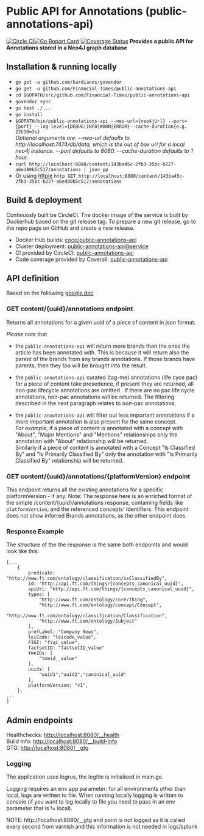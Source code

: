# Public API for Annotations (public-annotations-api)
[![Circle CI](https://circleci.com/gh/Financial-Times/public-annotations-api.svg?style=shield)](https://circleci.com/gh/Financial-Times/public-annotations-api)[![Go Report Card](https://goreportcard.com/badge/github.com/Financial-Times/public-annotations-api)](https://goreportcard.com/report/github.com/Financial-Times/public-annotations-api) [![Coverage Status](https://coveralls.io/repos/github/Financial-Times/public-annotations-api/badge.svg)](https://coveralls.io/github/Financial-Times/public-annotations-api)
__Provides a public API for Annotations stored in a Neo4J graph database__

## Installation & running locally

* `go get -u github.com/kardianos/govendor`
* `go get -u github.com/Financial-Times/public-annotations-api`
* `cd $GOPATH/src/github.com/Financial-Times/public-annotations-api`
* `govendor sync`
* `go test ./...`
* `go install`
* `$GOPATH/bin/public-annotations-api --neo-url={neo4jUrl} --port={port} --log-level={DEBUG|INFO|WARN|ERROR}--cache-duration{e.g. 22h10m3s}`   
_Optional arguments are:
--neo-url defaults to http://localhost:7474/db/data, which is the out of box url for a local neo4j instance.
--port defaults to 8080.
--cache-duration defaults to 1 hour._
* `curl http://localhost:8080/content/143ba45c-2fb3-35bc-b227-a6ed80b5c517/annotations | json_pp`
* Or using [httpie](https://github.com/jkbrzt/httpie) `http GET http://localhost:8080/content/143ba45c-2fb3-35bc-b227-a6ed80b5c517/annotations`

## Build & deployment
Continuosly built be CircleCI. The docker image of the service is built by Dockerhub based on the git release tag. 
To prepare a new git release, go to the repo page on GitHub and create a new release.
* Docker Hub builds: [coco/public-annotations-api](https://hub.docker.com/r/coco/public-annotations-api/)
* Cluster deployment:  [public-annotations-api@service](https://github.com/Financial-Times/up-service-files)
* CI provided by CircleCI: [public-annotations-api](https://circleci.com/gh/Financial-Times/public-annotations-api)
* Code coverage provided by Coverall: [public-annotations-api](https://coveralls.io/github/Financial-Times/public-annotations-api)

## API definition
Based on the following [google doc](https://docs.google.com/a/ft.com/document/d/1kQH3tk1GhXnupHKdDhkDE5UyJIHm2ssWXW3zjs3g2h8/edit?usp=sharing)

### GET content/{uuid}/annotations endpoint
Returns all annotations for a given uuid of a piece of content in json format.

*Please note* that   
* the `public-annotations-api` will return more brands than the ones the article has been annotated with. 
This is because it will return also the parent of the brands from any brands annotations. 
If those brands have parents, then they too will be brought into the result.

* the `public-annotations-api`  curated (tag-me) annotations  (life cyce pac) for a piece of content take presedence, if present they are returned, all non-pac lifecycle annotations are omitted .
If there are no pac life cycle annotations,  non-pac annotations will be returned. The filtering described in the next paragraph relates to non-pac annotations.

* the `public-annotations-api` will filter out less important annotations if a more important annotation is also present for the same concept.  
_For example_, if a piece of content is annotated with a concept with "About", "Major Mentions" and "Mentions" relationships 
only the annotation with "About" relationship will be returned.    
Similarly if a piece of content is annotated with a Concept "Is Classified By" and "Is Primarily Classified By"
only the annotation with "Is Primarily Classified By" relationship will be returned.

### GET content/{uuid}/annotations/{platformVersion} endpoint

This endpoint returns all the existing annotations for a specific platformVersion - if any.
Note:
The response here is an enriched format of the simple /content/{uuid}/annotations response, containing fields like `platformVersion`, and the referenced concepts' identifiers.
This endpoint does not show inferred Brands annotations, as the other endpoint does.

### Response Example
The structure of the the response is the same both endpoints and would look like this:
```
[...
    {
        predicate: "http://www.ft.com/ontology/classification/isClassifiedBy",
        id: "http://api.ft.com/things/{concepts_canonical_uuid}",
        apiUrl: "http://api.ft.com/things/{concepts_canonical_uuid}",
        types: [
            "http://www.ft.com/ontology/core/Thing",
            "http://www.ft.com/ontology/concept/Concept",
            "http://www.ft.com/ontology/classification/Classification",
            "http://www.ft.com/ontology/Subject"
        ],
        prefLabel: "Company News",
        leiCode: "leicode_value",
        FIGI: "figi_value",
        factsetID: "factsetID_value"
        tmeIDs: [
            "tmeid__value"
        ],
        uuids: [
            "uuid1","uuid2","canonical_uuid"
        ],
        platformVersion: "v1",
    },
...
]
```

## Admin endpoints

Healthchecks: [http://localhost:8080/__health](http://localhost:8080/__health)  
Build Info: [http://localhost:8080/__build-info](http://localhost:8080/__build-info)  
GTG: [http://localhost:8080/__gtg](http://localhost:8080/__gtg)

### Logging
The application uses logrus, the logfile is initialised in main.go.

Logging requires an env app parameter: for all environments other than local, logs are written to file. When running locally logging
is written to console (if you want to log locally to file you need to pass in an env parameter that is != local).

NOTE: http://localhost:8080/__gtg end point is not logged as it is called every second from varnish and this information is not needed in logs/splunk
